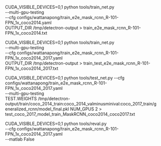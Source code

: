 CUDA_VISIBLE_DEVICES=0,1 python tools/train_net.py \
    --multi-gpu-testing \
    --cfg configs/wattanapong/train_e2e_mask_rcnn_R-101-FPN_1x_coco2014.yaml \
    OUTPUT_DIR /tmp/detectron-output > train_e2e_mask_rcnn_R-101-FPN_1x_coco2014.txt

CUDA_VISIBLE_DEVICES=0,1 python tools/train_net.py \
    --multi-gpu-testing \
    --cfg configs/wattanapong/train_e2e_mask_rcnn_R-101-FPN_1x_coco2014_2017.yaml \
    OUTPUT_DIR /tmp/detectron-output > train_test_e2e_mask_rcnn_R-101-FPN_1x_coco2014_2017.txt

CUDA_VISIBLE_DEVICES=0,1 python tools/test_net.py 
	--cfg configs/wattanapong/train_e2e_mask_rcnn_R-101-FPN_1x_coco2014_2017.yaml \
    --multi-gpu-testing  \
    TEST.WEIGHTS /tmp/detectron-output/train/coco_2014_train:coco_2014_valminusminival:coco_2017_train/generalized_rcnn/model_final.pkl	
	 NUM_GPUS 2 > test_coco_2017_model_train_MaskRCNN_coco2014_coco2017.txt
	
CUDA_VISIBLE_DEVICES=0,1 python tools/reval.py \
    --cfg configs/wattanapong/train_e2e_mask_rcnn_R-101-FPN_1x_coco2014_2017.yaml \
	--matlab False
